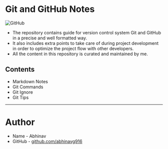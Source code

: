 # Git and GitHub Notes

![GitHub](https://i2.wp.com/supportdriven.com/wp-content/uploads/2017/10/github-logo.png?ssl=1)

- The repository contains guide for version control system Git and GitHub in a precise and well formatted way. 
- It also includes extra points to take care of during project development in order to optimize the project flow with other developers.
- All the content in this repository is curated and maintained by me.

## Contents
- Markdown Notes
- Git Commands
- Git Ignore
- Git Tips

---

# Author
* Name - Abhinav
* GitHub - [github.com/abhinavg916](https://github.com/abhinavg916)
